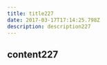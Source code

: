 ```yaml
---
title: title227
date: 2017-03-17T17:14:25.798Z
description: description227
---
```


## content227
  
